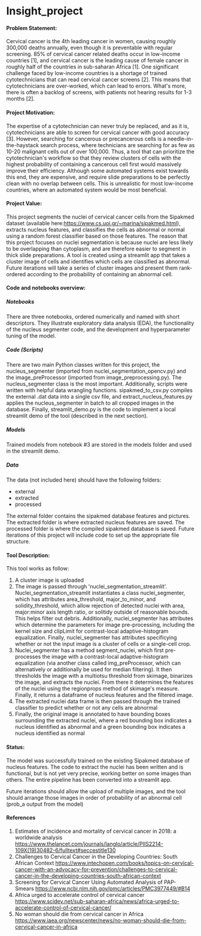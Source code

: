 # Insight_project

#### Problem Statement:
Cervical cancer is the 4th leading cancer in women, causing roughly 300,000 deaths annually, even though it is preventable with regular screening. 85% of cervical cancer related deaths occur in low-income countries [1], and cervical cancer is the leading cause of female cancer in roughly half of the countries in sub-saharan Africa [1]. One significant challenge faced by low-income countries is a shortage of trained cytotechnicians that can read cervical cancer screens [2]. This means that cytotechnicians are over-worked, which can lead to errors. What's more, there is often a backlog of screens, with patients not hearing results for 1-3 months [2].

#### Project Motivation: 
The expertise of a cytotechnician can never truly be replaced, and as it is, cytotechnicians are able to screen for cervical cancer with good accuracy [3]. However, searching for cancerous or precancerous cells is a needle-in-the-haystack search process, where technicians are searching for as few as 10-20 malignant cells out of over 100,000. Thus, a tool that can prioritize the cytotechnician's workflow so that they review clusters of cells with the highest probability of containing a cancerous cell first would massively improve their efficiency. Although some automated systems exist towards this end, they are expensive, and require slide preparations to be perfectly clean with no overlap between cells. This is unrealistic for most low-income countries, where an automated system would be most beneficial.

#### Project Value: 
This project segments the nuclei of cervical cancer cells from the Sipakmed dataset (available here:https://www.cs.uoi.gr/~marina/sipakmed.html), extracts nucleus features, and classifies the cells as abnormal or normal using a random forest classifier based on those features. The reason that this project focuses on nuclei segmentation is because nuclei are less likely to be overlapping than cytoplasm, and are therefore easier to segment in thick slide preparations. A tool is created using a streamlit app that takes a cluster image of cells and identifies which cells are classified as abnormal. Future iterations will take a series of cluster images and present them rank-ordered according to the probability of containing an abnormal cell. 

#### Code and notebooks overview:
##### Notebooks
There are three notebooks, ordered numerically and named with short descriptors. They illustrate exploratory data analysis (EDA), the functionality of the nucleus segmenter code, and the development and hyperparameter tuning of the model. 
##### Code (Scripts)
There are two main Python classes written for this project, the nucleus_segmenter (imported from nuclei_segmentation_opencv.py) and the image_preProcessor (imported from image_preprocessing.py). The nucleus_segmenter class is the most important. Additionally, scripts were written with helpful data wrangling functions. sipakmed_to_csv.py compiles the external .dat data into a single csv file, and extract_nucleus_features.py applies the nucleus_segmenter in batch to all cropped images in the database. Finally, streamlit_demo.py is the code to implement a local streamlit demo of the tool (described in the next section).
##### Models
Trained models from notebook #3 are stored in the models folder and used in the streamlit demo. 
##### Data
The data (not included here) should have the following folders:
* external 
* extracted
* processed

The external folder contains the sipakmed database features and pictures. The extracted folder is where extracted nucleus features are saved. The processed folder is where the compiled sipakmed database is saved. Future iterations of this project will include code to set up the appropriate file structure. 

#### Tool Description:
This tool works as follow:
1. A cluster image is uploaded
2. The image is passed through 'nuclei_segmentation_streamlit'. Nuclei_segmentation_streamlit instantiates a class nuclei_segmenter, which has attributes area_threshold, major_to_minor, and solidity_threshold, which allow rejection of detected nuclei with area, major:minor axis length ratio, or solitidy outside of reasonable bounds. This helps filter out debris. Additionally, nuclei_segmenter has attributes which determine the parameters for image pre-processing, including the kernel size and clipLimit for contrast-local adaptive-histogram equalization. Finally, nuclei_segmenter has attributes specificying whether or not the input image is a cluster of cells or a single-cell crop. 
3. Nuclei_segmenter has a method segment_nuclei, which first pre-processes the image with a contrast-local adaptive-histogram equalization (via another class called img_preProcessor, which can alternatively or additionally be used for median filtering). It then thresholds the image with a multiotsu threshold from skimage, binarizes the image, and extracts the nuclei. From there it determines the features of the nuclei using the regionprops method of skimage's measure. Finally, it returns a dataframe of nucleus features and the filtered image. 
4. The extracted nuclei data frame is then passed through the trained classifier to predict whether or not any cells are abnormal
5. Finally, the original image is annotated to have bounding boxes surrounding the extracted nuclei, where a red bounding box indicates a nucleus identified as abnormal and a green bounding box indicates a nucleus identified as normal

#### Status:
The model was successfully trained on the existing Sipakmed database of nucleus features. The code to extract the nuclei has been written and is functional, but is not yet very precise, working better on some images than others. The entire pipeline has been converted into a streamlit app.

Future iterations should allow the upload of multiple images, and the tool should arrange those images in order of probability of an abnormal cell (prob_a output from the model)

#### References
1. Estimates of incidence and mortality of cervical cancer in 2018: a worldwide analysis https://www.thelancet.com/journals/langlo/article/PIIS2214-109X(19)30482-6/fulltext#seccestitle130 
2. Challenges to Cervical Cancer in the Developing Countries: South African Context https://www.intechopen.com/books/topics-on-cervical-cancer-with-an-advocacy-for-prevention/challenges-to-cervical-cancer-in-the-developing-countries-south-african-context
3. Screening for Cervical Cancer Using Automated Analysis of PAP-Smears https://www.ncbi.nlm.nih.gov/pmc/articles/PMC3977449/#B14
4. Africa urged to accelerate control of cervical cancer https://www.scidev.net/sub-saharan-africa/news/africa-urged-to-accelerate-control-of-cervical-cancer/
5. No woman should die from cervical cancer in Africa https://www.iaea.org/newscenter/news/no-woman-should-die-from-cervical-cancer-in-africa


